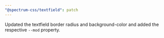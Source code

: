 ```yaml
---
"@spectrum-css/textfield": patch
---
```


Updated the textfield border radius and background-color and added the respective `--mod` property.
